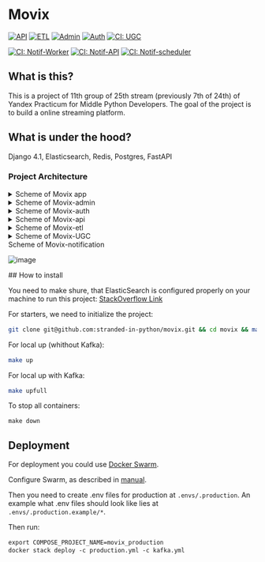 # Movix

[![API](https://github.com/stranded-in-python/movix-api/actions/workflows/ci.yml/badge.svg)](https://github.com/stranded-in-python/movix-api/actions/workflows/ci.yml)
[![ETL](https://github.com/stranded-in-python/movix-etl/actions/workflows/ci.yml/badge.svg)](https://github.com/stranded-in-python/movix-etl/actions/workflows/ci.yml)
[![Admin](https://github.com/stranded-in-python/movix-admin/actions/workflows/ci.yml/badge.svg)](https://github.com/stranded-in-python/movix-admin/actions/workflows/ci.yml)
[![Auth](https://github.com/stranded-in-python/movix-auth/actions/workflows/ci.yml/badge.svg)](https://github.com/stranded-in-python/movix-auth/actions/workflows/ci.yml)
[![CI: UGC](https://github.com/stranded-in-python/movix-ugc/actions/workflows/ci.yml/badge.svg)](https://github.com/stranded-in-python/movix-ugc/actions/workflows/ci.yml)

[![CI: Notif-Worker](https://github.com/stranded-in-python/movix-notification-worker/actions/workflows/ci.yml/badge.svg)](https://github.com/stranded-in-python/movix-notification-worker/actions/workflows/ci.yml)
[![CI: Notif-API](https://github.com/stranded-in-python/movix-notification-api/actions/workflows/ci.yml/badge.svg)](https://github.com/stranded-in-python/movix-notification-api/actions/workflows/ci.yml)
[![CI: Notif-scheduler](https://github.com/stranded-in-python/movix-notification-scheduler/actions/workflows/ci.yml/badge.svg)](https://github.com/stranded-in-python/movix-notification-scheduler/actions/workflows/ci.yml)

## What is this?

This is a project of 11th group of 25th stream (previously 7th of 24th) of Yandex Practicum for Middle Python Developers. The goal of the project is to build a online streaming platform.

## What is under the hood?

Django 4.1, Elasticsearch, Redis, Postgres, FastAPI

### Project Architecture

<details>
<summary>Scheme of Movix app</summary>

![movix-as-is](media/movix-as-is.png)

</details>

<details>
<summary>Scheme of Movix-admin</summary>

![movix-admin](media/movix-admin.png)

</details>

<details>
<summary>Scheme of Movix-auth</summary>

![movix-admin](media/movix-auth.png)

</details>

<details>
<summary>Scheme of Movix-api</summary>

![movix-api](media/movix-api.png)

</details>

<details>
<summary>Scheme of Movix-etl</summary>

![movix-etl](media/movix-etl.png)

</details>

<details>
<summary>Scheme of Movix-UGC</summary>

![movix-ugc](media/movix-ugc.png)

</details>
<summary>Scheme of Movix-notification</summary>

![image](https://github.com/stranded-in-python/movix/assets/5788811/baf91d5f-8ba4-4b63-af91-01dc03405911)

</details>
## How to install

You need to make shure, that ElasticSearch is configured properly on your machine to run this project: [StackOverflow Link](https://stackoverflow.com/questions/51445846/elasticsearch-max-virtual-memory-areas-vm-max-map-count-65530-is-too-low-inc)

For starters, we need to initialize the project:

```bash
git clone git@github.com:stranded-in-python/movix.git && cd movix && make init
```

For local up (whithout Kafka):

```bash
make up
```

For local up with Kafka:

```bash
make upfull
```

To stop all containers:

```
make down
```

## Deployment

For deployment you could use [Docker Swarm](https://docs.docker.com/engine/swarm/).

Configure Swarm, as described in [manual](https://dockerswarm.rocks/).

Then you need to create .env files for production at `.envs/.production`.
An example what .env files should look like lies at `.envs/.production.example/*`.

Then run:

```
export COMPOSE_PROJECT_NAME=movix_production
docker stack deploy -c production.yml -c kafka.yml
```
